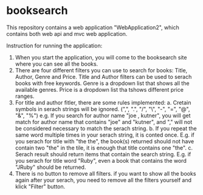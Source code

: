 # booksearch

This repository contains a web application "WebApplication2", which contains both web api and mvc web application.

Instruction for running the application:
1. When you start the application, you will come to the booksearch site where you can see all the books.
2. There are four different filters you can use to search for books: Title, Author, Genre and Price. Title and Author filters can be used to serach books with free keywords. Genre is a dropdown list that shows all the available genres. Price is a dropdown list tha tshows different price ranges. 
3. For title and author fitler, there are some rules implemented:
	a. Cretain symbols in serach strings will be ignored. (",", ".", "/", "\\", "-", "=", "@", "&", "%")  e.g. If you search for author name "joe , kutner", you will get match for author name that contains "joe" and "kutner", and "," will not be considered necessary to match the serach string. 
	b. If you repeat the same word multiple times in your serach string, it is conted once. E.g. if you serach for title with "the the", the book(s) returned should not have contain two "the" in the tile, it is enough that title contains one "the". 
	c. Serach result should return items that contain the search string. E.g. if you serach for title word "Ruby", even a book that contains the word "JRuby" should be returned.
4. There is no button to remove all filters. if you want to show all the books again after your serach, you need to remove all the filters yourself and klick "Filter" button.